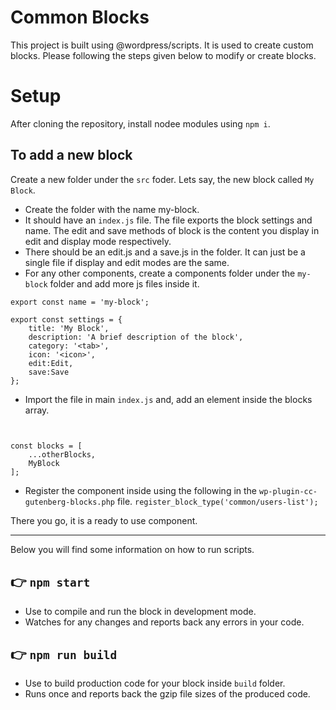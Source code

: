 # Common Blocks
This project is built using @wordpress/scripts. It is used to create custom blocks. Please following the steps given below to modify or create blocks.

# Setup
After cloning the repository, install nodee modules using `npm i`.

## To add a new block
Create a new folder under the `src` foder. Lets say, the new block called `My Block`.
- Create the folder with the name my-block.
- It should have an `index.js` file. The file exports the block settings and name. The edit and save methods of block is the content you display in edit and display mode respectively.
- There should be an edit.js and a save.js in the folder. It can just be a single file if display and edit modes are the same.
- For any other components, create a components folder under the `my-block` folder and add more js files inside it.
```
export const name = 'my-block';

export const settings = {
    title: 'My Block',
    description: 'A brief description of the block',
    category: '<tab>',
    icon: '<icon>',
    edit:Edit,
    save:Save
};
```
- Import the file in main `index.js` and, add an element inside the blocks array.
```import * as MyBlock from './my-block/index'


const blocks = [
    ...otherBlocks,
    MyBlock
];
```
- Register the component inside using the following in the `wp-plugin-cc-gutenberg-blocks.php` file.
`register_block_type('common/users-list');`

There you go, it is a ready to use component.

---

Below you will find some information on how to run scripts.

## 👉  `npm start`
- Use to compile and run the block in development mode.
- Watches for any changes and reports back any errors in your code.

## 👉  `npm run build`
- Use to build production code for your block inside `build` folder.
- Runs once and reports back the gzip file sizes of the produced code.
